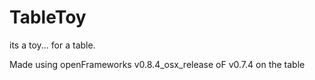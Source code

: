 # TableToy
its a toy... for a table.

Made using openFrameworks v0.8.4_osx_release
oF v0.7.4 on the table